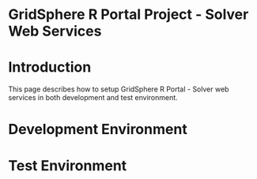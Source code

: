 # GridSphere R Portal Project - Solver Web Services

# Introduction

This page describes how to setup GridSphere R Portal - Solver web services in both development and test environment.

# Development Environment

# Test Environment
